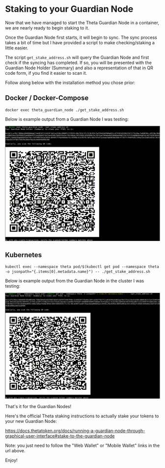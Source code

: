 # Staking to your Guardian Node

Now that we have managed to start the Theta Guardian Node in a container, we are nearly ready to begin staking to it.

Once the Guardian Node first starts, it will begin to sync. The sync process takes a bit of time but I have provided a script to make checking/staking a little easier.

The script `get_stake_address.sh` will query the Guardian Node and first check if the syncing has completed. If so, you will be presented with the Guardian Node Holder (Summary) and also a representation of that in QR code form, if you find it easier to scan it.

Follow along below with the installation method you chose prior:

## Docker / Docker-Compose

```console
docker exec theta_guardian_node ./get_stake_address.sh
```

Below is example output from a Guardian Node I was testing:

![Guardian Stake Holder Summary](./images/docker_get_stake.png)

## Kubernetes

```console
kubectl exec --namespace theta pod/$(kubectl get pod --namespace theta -o jsonpath="{.items[0].metadata.name}") -- ./get_stake_address.sh
```

Below is example output from the Guardian Node in the cluster I was testing:

![Guardian Stake Holder Summary](./images/kubernetes_get_stake.png)

That's it for the Guardian Nodes!

Here's the official Theta staking instructions to actually stake your tokens to your new Guardian Node:

https://docs.thetatoken.org/docs/running-a-guardian-node-through-graphical-user-interface#stake-to-the-guardian-node

Note: you just need to follow the "Web Wallet" or "Mobile Wallet" links in the url above.

Enjoy!
